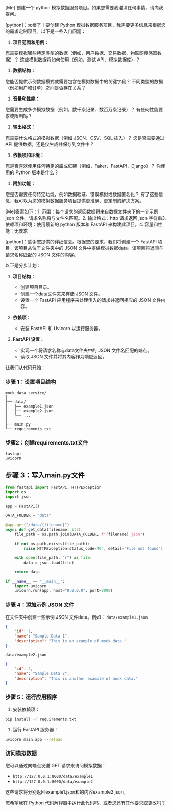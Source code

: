 [Me] 创建一个 python 模拟数据服务项目。如果您需要我澄清任何事情，请向我提问。

[python]：太棒了！要创建 Python 模拟数据服务项目，我需要更多信息来根据您的需求定制项目。以下是一些入门问题：

1. **项目范围和用例：**

您需要模拟哪些特定类型的数据（例如，用户数据、交易数据、物联网传感器数据）？
这些模拟数据将如何使用（例如，测试 API、模拟数据库）？

1. **数据结构：**

您能否提供示例数据模式或需要包含在模拟数据中的关键字段？
不同类型的数据（例如用户和订单）之间是否存在关系？

1. **音量和性能：**

您需要生成多少模拟数据（例如，数千条记录、数百万条记录）？
有任何性能要求或限制吗？

1. **输出格式：**

您需要什么格式的模拟数据（例如 JSON、CSV、SQL 插入）？
您是否需要通过 API 提供数据，还是仅生成并保存到文件中？

1. **依赖项和环境：**

您是否喜欢使用任何特定的库或框架（例如，Faker，FastAPI，Django）？
你使用的 Python 版本是什么？

1. **附加功能：**

您是否需要任何特定功能，例如数据验证、错误模拟或数据匿名化？
有了这些信息，我可以为您的模拟数据服务项目提供更准确、更定制的解决方案。

[Me]答案如下：1. 范围：每个请求的返回数据将来自数据文件夹下的一个示例 json 文件。请求名称将与文件名匹配。2. 输出格式：http 请求返回 json 字符串3. 依赖项和环境：使用最新的 python 版本和 FastAPI 来构建此项目。4. 容量和性能：无要求

[python]：感谢您提供的详细信息。根据您的要求，我们将创建一个 FastAPI 项目，该项目从位于文件夹中的 JSON 文件中提供模拟数据data。该项目将返回与请求名称匹配的 JSON 文件的内容。

以下是分步计划：

1. **项目结构：**

	- 创建项目目录。
	- 创建一个data文件夹来存储 JSON 文件。
	- 设置一个 FastAPI 应用程序来处理传入的请求并返回相应的 JSON 文件内容。

1. **依赖项：**
	- 安装 FastAPI 和 Uvicorn 以运行服务器。

1. **FastAPI 设置：**

	- 实现一个将请求名称与data文件夹中的 JSON 文件名匹配的端点。
	- 读取 JSON 文件并将其内容作为响应返回。

让我们从代码开始：

### 步骤 1：设置项目结构
```
mock_data_service/
│
├── data/
│   ├── example1.json
│   ├── example2.json
│   └── ...
│
├── main.py
└── requirements.txt
```

### 步骤2：创建requirements.txt文件
```
fastapi
uvicorn
```

## 步骤 3：写入main.py文件
```python
from fastapi import FastAPI, HTTPException
import os
import json

app = FastAPI()

DATA_FOLDER = "data"

@app.get("/data/{filename}")
async def get_data(filename: str):
    file_path = os.path.join(DATA_FOLDER, f"{filename}.json")
    
    if not os.path.exists(file_path):
        raise HTTPException(status_code=404, detail="File not found")

    with open(file_path, "r") as file:
        data = json.load(file)

    return data

if __name__ == "__main__":
    import uvicorn
    uvicorn.run(app, host="0.0.0.0", port=8000)
```
		
### 步骤 4：添加示例 JSON 文件
在文件夹中创建一些示例 JSON 文件data。例如：
`data/example1.json`

```json
{
    "id": 1,
    "name": "Sample Data 1",
    "description": "This is an example of mock data."
}
```

`data/example2.json`

```json
{
    "id": 2,
    "name": "Sample Data 2",
    "description": "This is another example of mock data."
}
```

### 步骤 5：运行应用程序
1. 安装依赖项：

```bash
pip install -r requirements.txt
```

1. 运行 FastAPI 服务器：
```bash
uvicorn main:app --reload
```

### 访问模拟数据
您可以通过向端点发送 GET 请求来访问模拟数据：
- `http://127.0.0.1:8000/data/example1`
- `http://127.0.0.1:8000/data/example2`

这些请求将分别返回example1.json和的内容example2.json。

您希望我在 Python 代码解释器中运行此代码吗，或者您还有其他要求或更改吗？